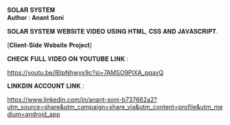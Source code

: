 𝐒𝐎𝐋𝐀𝐑 𝐒𝐘𝐒𝐓𝐄𝐌 
<br>
𝐀𝐮𝐭𝐡𝐨𝐫 : 𝐀𝐧𝐚𝐧𝐭 𝐒𝐨𝐧𝐢   


𝐒𝐎𝐋𝐀𝐑 𝐒𝐘𝐒𝐓𝐄𝐌 𝐖𝐄𝐁𝐒𝐈𝐓𝐄 𝐕𝐈𝐃𝐄𝐎 𝐔𝐒𝐈𝐍𝐆 𝐇𝐓𝐌𝐋, 𝐂𝐒𝐒 𝐀𝐍𝐃 𝐉𝐀𝐕𝐀𝐒𝐂𝐑𝐈𝐏𝐓.   


[𝐂𝐥𝐢𝐞𝐧𝐭-𝐒𝐢𝐝𝐞 𝐖𝐞𝐛𝐬𝐢𝐭𝐞 𝐏𝐫𝐨𝐣𝐞𝐜𝐭]


𝐂𝐇𝐄𝐂𝐊 𝐅𝐔𝐋𝐋 𝐕𝐈𝐃𝐄𝐎 𝐎𝐍 𝐘𝐎𝐔𝐓𝐔𝐁𝐄 𝐋𝐈𝐍𝐊 : 

https://youtu.be/lBIpNhwyx9c?si=7AMSO9PlXA_pqavQ


𝐋𝐈𝐍𝐊𝐃𝐈𝐍 𝐀𝐂𝐂𝐎𝐔𝐍𝐓 𝐋𝐈𝐍𝐊 :

https://www.linkedin.com/in/anant-soni-b737662a2?utm_source=share&utm_campaign=share_via&utm_content=profile&utm_medium=android_app 

  